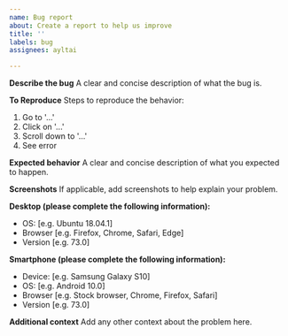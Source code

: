 ```yaml
---
name: Bug report
about: Create a report to help us improve
title: ''
labels: bug
assignees: ayltai

---
```


**Describe the bug**
A clear and concise description of what the bug is.

**To Reproduce**
Steps to reproduce the behavior:
1. Go to '...'
2. Click on '...'
3. Scroll down to '...'
4. See error

**Expected behavior**
A clear and concise description of what you expected to happen.

**Screenshots**
If applicable, add screenshots to help explain your problem.

**Desktop (please complete the following information):**
 - OS: [e.g. Ubuntu 18.04.1]
 - Browser [e.g. Firefox, Chrome, Safari, Edge]
 - Version [e.g. 73.0]

**Smartphone (please complete the following information):**
 - Device: [e.g. Samsung Galaxy S10]
 - OS: [e.g. Android 10.0]
 - Browser [e.g. Stock browser, Chrome, Firefox, Safari]
 - Version [e.g. 73.0]

**Additional context**
Add any other context about the problem here.
